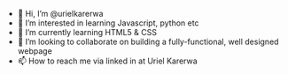 - 👋 Hi, I’m @urielkarerwa
- 👀 I’m interested in learning Javascript, python etc
- 🌱 I’m currently learning HTML5 & CSS
- 💞️ I’m looking to collaborate on building a fully-functional, well designed webpage
- 📫 How to reach me via linked in at Uriel Karerwa

<!---
urielkarerwa/urielkarerwa is a ✨ special ✨ repository because its `README.md` (this file) appears on your GitHub profile.
You can click the Preview link to take a look at your changes.
--->
